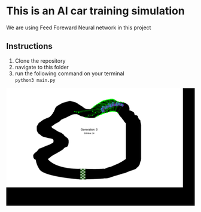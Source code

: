# This is an AI car training simulation

We are using Feed Foreward Neural network in this project <br>
## Instructions 
1. Clone the repository <br> 
2. navigate to this folder <br>
3. run the following command on your terminal <br>
`python3 main.py`

<img src="imgs/simulation.png">
